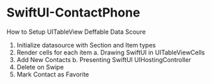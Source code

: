# SwiftUI-ContactPhone

How to Setup UITableView Deffable Data Scoure
1. Initialize datasource with Section and Item types
2. Render cells for each item
     a. Drawing SwiftUI in UITableViewCells
3. Add New Contacts
     b. Presenting SwiftUI UIHostingController
4. Delete on Swipe
5. Mark Contact as Favorite
